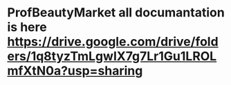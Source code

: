 # ProfBeautyMarket all documantation is here https://drive.google.com/drive/folders/1q8tyzTmLgwIX7g7Lr1Gu1LROLmfXtN0a?usp=sharing
